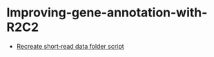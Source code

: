 # Improving-gene-annotation-with-R2C2

- [Recreate short‐read data folder script](Short_Reads/recreate_short_read_data_folder.sh)